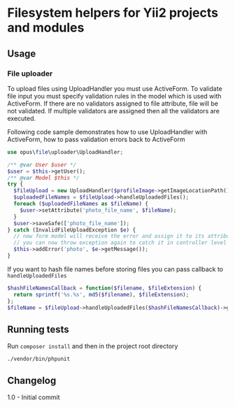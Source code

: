 
Filesystem helpers for Yii2 projects and modules
=========

Usage
-----

### File uploader
To upload files using UploadHandler you must use ActiveForm. To validate file input you must specify validation rules in the model which is used with ActiveForm. If there are no validators assigned to file attribute, file will be not validated. If multiple validators are assigned then all the validators are executed.

Following code sample demonstrates how to use UploadHandler with ActiveForm, how to pass validation errors back to ActiveForm

```php
use opus\file\uploader\UploadHandler;

/** @var User $user */
$user = $this->getUser();
/** @var Model $this */
try {
  $fileUpload = new UploadHandler($profileImage->getImageLocationPath(), $this, 'photo');
  $uploadedFileNames = $fileUpload->handleUploadedFiles();
  foreach ($uploadedFileNames as $fileName) {
    $user->setAttribute('photo_file_name', $fileName);
  }
  $user->saveSafe(['photo_file_name']);
} catch (InvalidFileUploadException $e) {
  // now form model will receive the error and assign it to its attribute
  // you can now throw exception again to catch it in controller level
  $this->addError('photo', $e->getMessage());
}
```
If you want to hash file names before storing files you can pass callback to ```handleUploadedFiles```
```php
$hashFileNamesCallback = function($filename, $fileExtension) {
  return sprintf('%s.%s', md5($filename), $fileExtension);
};
$fileName = $fileUpload->handleUploadedFiles($hashFileNamesCallback)->getUploadedFileNames();
```


Running tests
-------------
Run `composer install` and then in the project root directory
```
./vendor/bin/phpunit
```

Changelog
---------
1.0 - Initial commit